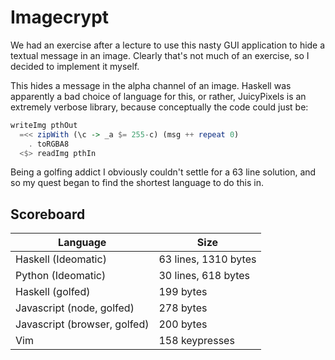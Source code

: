 # Imagecrypt

We had an exercise after a lecture to use this nasty GUI application to hide a textual message in an image. Clearly that's not much of an exercise, so I decided to implement it myself.

This hides a message in the alpha channel of an image. Haskell was apparently a bad choice of language for this, or rather, JuicyPixels is an extremely verbose library, because conceptually the code could just be:

```haskell
writeImg pthOut
  =<< zipWith (\c -> _a $= 255-c) (msg ++ repeat 0)
    . toRGBA8
  <$> readImg pthIn
```

Being a golfing addict I obviously couldn't settle for a 63 line solution, and so my quest began to find the shortest language to do this in.

## Scoreboard
| Language                     | Size                 |
| ---------------------------- | -------------------- |
| Haskell (Ideomatic)          | 63 lines, 1310 bytes |
| Python (Ideomatic)           | 30 lines, 618 bytes  |
| Haskell (golfed)             | 199 bytes            |
| Javascript (node, golfed)    | 278 bytes            |
| Javascript (browser, golfed) | 200 bytes            |
| Vim                          | 158 keypresses       |
